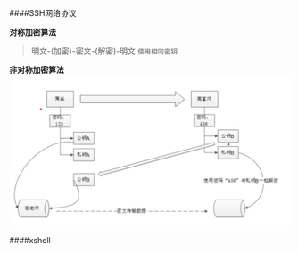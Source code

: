 ####SSH网络协议

**对称加密算法**
>明文-(加密)-密文-(解密)-明文
``使用相同密钥``

**非对称加密算法**
![](images/SHH_01.png)

####xshell
